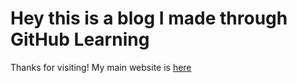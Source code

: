 # Hey this is a blog I made through GitHub Learning

Thanks for visiting! My main website is [here](https://lightningholt.github.io)
